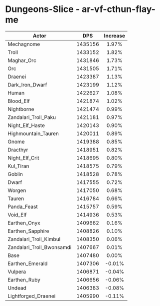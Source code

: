 # Dungeons-Slice - ar-vf-cthun-flay-me
| Actor | DPS | Increase |
|---|:---:|:---:|
|Mechagnome|1435156|1.97%|
|Troll|1433152|1.82%|
|Maghar_Orc|1431846|1.73%|
|Orc|1431505|1.71%|
|Draenei|1423387|1.13%|
|Dark_Iron_Dwarf|1423199|1.12%|
|Human|1422627|1.08%|
|Blood_Elf|1421874|1.02%|
|Nightborne|1421474|0.99%|
|Zandalari_Troll_Paku|1421181|0.97%|
|Night_Elf_Haste|1420143|0.90%|
|Highmountain_Tauren|1420011|0.89%|
|Gnome|1419388|0.85%|
|Dracthyr|1418951|0.82%|
|Night_Elf_Crit|1418695|0.80%|
|Kul_Tiran|1418575|0.79%|
|Goblin|1418528|0.78%|
|Dwarf|1417555|0.72%|
|Worgen|1417050|0.68%|
|Tauren|1416784|0.66%|
|Panda_Feast|1415757|0.59%|
|Void_Elf|1414936|0.53%|
|Earthen_Onyx|1409662|0.16%|
|Earthen_Sapphire|1408826|0.10%|
|Zandalari_Troll_Kimbul|1408350|0.06%|
|Zandalari_Troll_Bwonsamdi|1407667|0.01%|
|Base|1407480|0.00%|
|Earthen_Emerald|1407306|-0.01%|
|Vulpera|1406871|-0.04%|
|Earthen_Ruby|1406656|-0.06%|
|Undead|1406383|-0.08%|
|Lightforged_Draenei|1405990|-0.11%|
